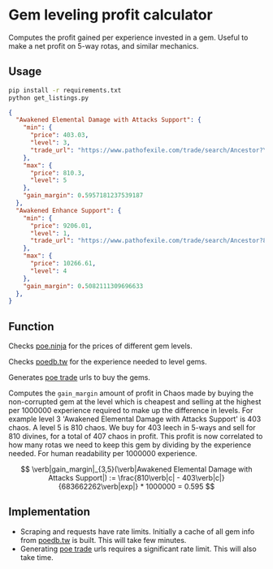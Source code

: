 # Gem leveling profit calculator

Computes the profit gained per experience invested in a gem.
Useful to make a net profit on 5-way rotas, and similar mechanics.

## Usage

```bash
pip install -r requirements.txt
python get_listings.py
```

```json
{
  "Awakened Elemental Damage with Attacks Support": {
    "min": {
      "price": 403.03,
      "level": 3,
      "trade_url": "https://www.pathofexile.com/trade/search/Ancestor?YDoJ52ghY"
    },
    "max": {
      "price": 810.3,
      "level": 5
    },
    "gain_margin": 0.5957181237539187
  },
  "Awakened Enhance Support": {
    "min": {
      "price": 9206.01,
      "level": 1,
      "trade_url": "https://www.pathofexile.com/trade/search/Ancestor?80dZvaZFV"
    },
    "max": {
      "price": 10266.61,
      "level": 4
    },
    "gain_margin": 0.5082111309696633
  },
}
  ```

## Function

Checks [poe.ninja](https://poe.ninja/) for the prices of different gem levels.

Checks [poedb.tw](https://poedb.tw/us) for the experience needed to level gems.

Generates [poe trade](https://www.pathofexile.com/trade/search/) urls to buy the gems.

Computes the `gain_margin` amount of profit in Chaos made by buying the non-corrupted gem at the level which is cheapest and selling at the highest per 1000000 experience required to make up the difference in levels.
For example level 3 'Awakened Elemental Damage with Attacks Support' is 403 chaos. A level 5 is 810 chaos.
We buy for 403 leech in 5-ways and sell for 810 divines, for a total of 407 chaos in profit.
This profit is now correlated to how many rotas we need to keep this gem by dividing by the experience needed.
For human readability per 1000000 experience.

$$ \verb|gain_margin|_{3,5}(\verb|Awakened Elemental Damage with Attacks Support|) := \frac{810\verb|c| - 403\verb|c|}{683662262\verb|exp|} * 1000000 = 0.595 $$

## Implementation

- Scraping and requests have rate limits. Initially a cache of all gem info from [poedb.tw](https://poedb.tw/us) is built. This will take few minutes.
- Generating [poe trade](https://www.pathofexile.com/trade/search/) urls requires a significant rate limit. This will also take time.
